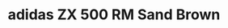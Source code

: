 ---
layout: post
title: "adidas ZX 500 RM Sand Brown"
img: "https://stockx.imgix.net/adidas-ZX-500-RM-Sand-Brown.png?fit=fill&bg=FFFFFF&w=300&h=214&auto=format,compress&trim=color&q=90&dpr=2&updated_at=1551327797"
release: "Mar 9"
new: "False"
url: "adidas-zx-500-rm-sand-brown"
sec0: "Similar Shoes"
name00: "Jordan 2 Retro Quai 54 (GS)" 
url00: "jordan-2-retro-quai-54-gs"
img00: "Air-Jordan-2-Retro-Quai-54-GS.jpg"
name01: "Jordan 2 Retro Just Don Beach (GS)" 
url01: "jordan-2-retro-just-don-beach-gs"
img01: "Air-Jordan-2-Retro-Just-Don-Beach-GS.jpg"
name02: "Air Force 1 High Wheat 2016 (W)" 
url02: "nike-air-force-1-high-wheat-2016-w"
img02: "Nike-Air-Force-1-High-Wheat-2016-W.png"
name03: "Air Force 1 High PSNY Grey" 
url03: "nike-air-force-1-high-psny-grey"
img03: "Nike-Air-Force-1-High-PSNY-Grey.png"
name04: "Jordan 1 Mid Trooper Bleached Coral (GS)" 
url04: "air-jordan-1-mid-trooper-bleached-coral-gs"
img04: "Air-Jordan-1-Mid-Trooper-Bleached-Coral-GS.png"

sec2: "Higher Tops"
name20: "Air Force 1 High Wheat 2015 (GS)" 
url20: "air-force-1-high-wheat-2015-gs"
img20: "Nike-Air-Force-1-High-Wheat-2015-GS.jpg"
name21: "Air Force 1 High Wheat (2015)" 
url21: "air-force-1-high-wheat-2015"
img21: "Nike-Air-Force-1-High-Wheat-2015.jpg"
name22: "Air Force 1 High Wheat (2016)" 
url22: "nike-air-force-1-high-wheat-2016"
img22: "Nike-Air-Force-1-High-Wheat-2016.png"
name23: "Air Force 1 High Wheat 2016 (W)" 
url23: "nike-air-force-1-high-wheat-2016-w"
img23: "Nike-Air-Force-1-High-Wheat-2016-W.png"
name24: "LeBron 11 NSW King of Miami" 
url24: "lebron-11-nsw-king-of-miami"
img24: "Nike-Lebron-11-NSW-King-of-Miami.jpg"

sec3: "Lower Tops"
name30: "Nike SB Stefan Janoski Skate Mental Pepperoni Pizza" 
url30: "nike-sb-stefan-janoski-skate-mental-pepperoni-pizza"
img30: "Nike-SB-Stefan-Janoski-Skate-Mental-Pepperoni-Pizza.jpg"
name31: "Jordan 1 Retro Low Swooshless Pink" 
url31: "jordan-1-retro-low-swooshless-pink"
img31: "Air-Jordan-1-Retro-Low-Swooshless-Pink.jpg"
name32: "Vans Old Skool Veggie Tan" 
url32: "vans-old-skool-veggie-tan"
img32: "Vans-Old-Skool-Veggie-Tan.png"
name33: "Nike SB Blazer Low AC Numbers Sail" 
url33: "nike-sb-blazer-low-ac-numbers-sail"
img33: "Nike-SB-Blazer-Low-AC-Numbers-Sail.png"
name34: "Converse One Star Ox Golf Le Fleur Burlap" 
url34: "converse-one-star-ox-golf-le-fleur-burlap"
img34: "Converse-One-Star-Ox-Golf-Le-Fleur-Burlap.png"

sec4: "More Red"
name40: "Jordan 2 Retro Quai 54 (GS)" 
url40: "jordan-2-retro-quai-54-gs"
img40: "Air-Jordan-2-Retro-Quai-54-GS.jpg"
name41: "Jordan 2 Retro Just Don Beach (GS)" 
url41: "jordan-2-retro-just-don-beach-gs"
img41: "Air-Jordan-2-Retro-Just-Don-Beach-GS.jpg"
name42: "Nike SB Stefan Janoski Skate Mental Pepperoni Pizza" 
url42: "nike-sb-stefan-janoski-skate-mental-pepperoni-pizza"
img42: "Nike-SB-Stefan-Janoski-Skate-Mental-Pepperoni-Pizza.jpg"
name43: "Air Force 1 High Wheat 2016 (W)" 
url43: "nike-air-force-1-high-wheat-2016-w"
img43: "Nike-Air-Force-1-High-Wheat-2016-W.png"
name44: "adidas Stan Smith Mid Jacquard Pharrell Chalk White" 
url44: "adidas-stan-smith-mid-jacquard-pharrell-chalk-white"
img44: "Adidas-Stan-Smith-Mid-Jacquard-Pharrell-Chalk-White.png"

sec5: "More Blue"
name50: "Nike Dunk SB Low Staple NYC Pigeon" 
url50: "nike-dunk-sb-low-staple-nyc-pigeon"
img50: "Nike-Dunk-SB-Low-Staple-NYC-Pigeon.jpg"
name51: "Nike Dunk SB Low Street Fighter Chun Li" 
url51: "nike-dunk-sb-low-street-fighter-chun-li"
img51: "Nike-Dunk-SB-Low-Street-Fighter-Chun-Li.jpg"
name52: "Nike Dunk SB Low Tweed" 
url52: "nike-dunk-sb-low-tweed"
img52: "Nike-Dunk-SB-Low-Tweed.jpg"
name53: "Kobe 11 Elite Low Master of Innovation" 
url53: "kobe-11-elite-low-master-of-innovation"
img53: "Nike-Kobe-11-Master-Of-Innovation.jpg"
name54: "Kobe 11 Brave Blue" 
url54: "kobe-11-brave-blue"
img54: "Nike-Kobe-11-Brave-Blue.jpg"

sec1: "Matching Streetwear"
name10: "Supreme Payphone Tee Black" 
url10: "supreme-payphone-tee-black"
img10: "products/streetwear/Supreme-Payphone-Tee-Black.jpg"
name11: "Bape Color Camo Mad Face Wide Crewneck Black" 
url11: "bape-color-camo-mad-face-wide-crewneck-black"
img11: "products/streetwear/Bape-Color-Camo-Mad-Face-Wide-Crewneck-Black-2.jpg"
name12: "Kith Nike Swoosh Hoodie Black" 
url12: "kith-nike-swoosh-hoodie-black"
img12: "products/streetwear/Kith-Nike-Swoosh-Hoodie-Black.jpg"
name13: "Bape Boa 1st Camo Big Ape Head Tee Black/Green" 
url13: "bape-boa-1st-camo-big-ape-head-tee-black-green"
img13: "products/streetwear/Bape-Boa-1st-Camo-Big-Ape-Head-Tee-Black-Green-2.jpg"
name14: "Supreme Pique Crewneck (FW18) Black" 
url14: "supreme-pique-crewneck-fw18-black"
img14: "products/streetwear/Supreme-Pique-Crewneck-Black-1.jpg"

---